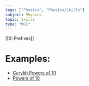 ```yaml
---
tags: ["Physics", "Physics/Skills"]
subject: Physics
topic: Skills
type: "MOC"
---
```


[[SI Prefixes]]
# Examples:
 - [Carykh Powers of 10](https://htwins.net/scale2/)
 - [Powers of 10](https://www.youtube.com/watch?v=0fKBhvDjuy0)